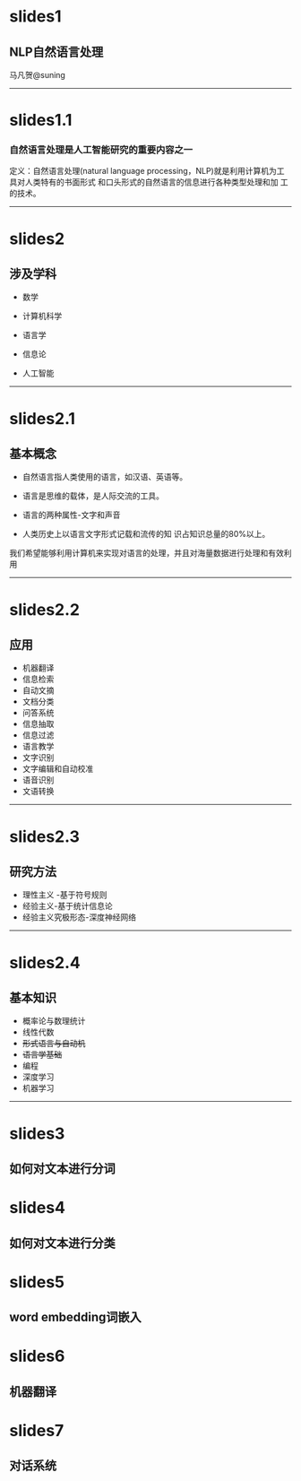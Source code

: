 # slides1

## NLP自然语言处理

马凡贺@suning

---

# slides1.1

### 自然语言处理是人工智能研究的重要内容之一

定义：自然语言处理\(natural language processing，NLP\)就是利用计算机为工具对人类特有的书面形式 和口头形式的自然语言的信息进行各种类型处理和加 工的技术。

---

# slides2

## 涉及学科

* 数学

* 计算机科学

* 语言学

* 信息论

* 人工智能

---

# slides2.1

## 基本概念

* 自然语言指人类使用的语言，如汉语、英语等。

* 语言是思维的载体，是人际交流的工具。

* 语言的两种属性-文字和声音

* 人类历史上以语言文字形式记载和流传的知 识占知识总量的80%以上。

我们希望能够利用计算机来实现对语言的处理，并且对海量数据进行处理和有效利用

---

# slides2.2

## 应用

* 机器翻译
* 信息检索
* 自动文摘
* 文档分类
* 问答系统
* 信息抽取
* 信息过滤
* 语言教学
* 文字识别
* 文字编辑和自动校准
* 语音识别
* 文语转换

---

# slides2.3

## 研究方法

* 理性主义 -基于符号规则
* 经验主义-基于统计信息论
* 经验主义究极形态-深度神经网络

---

# slides2.4

## 基本知识

* 概率论与数理统计
* 线性代数
* ~~形式语言与自动机~~
* ~~语言学基础~~
* 编程
* 深度学习
* 机器学习

---

# slides3

## 如何对文本进行分词

# slides4

## 如何对文本进行分类

# slides5

## word embedding词嵌入

# slides6

## 机器翻译

# slides7

## 对话系统



